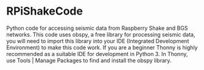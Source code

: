 # RPiShakeCode
Python code for accessing seismic data from Raspberry Shake and BGS networks.
This code uses obspy, a free library for processing seismic data, you will need to import this library into your IDE (Integrated Development Environment) to make this code work. 
If you are a beginner Thonny is highly recommended as a suitable IDE for development in Python 3. In Thonny, use Tools | Manage Packages to find and install the obspy library. 

